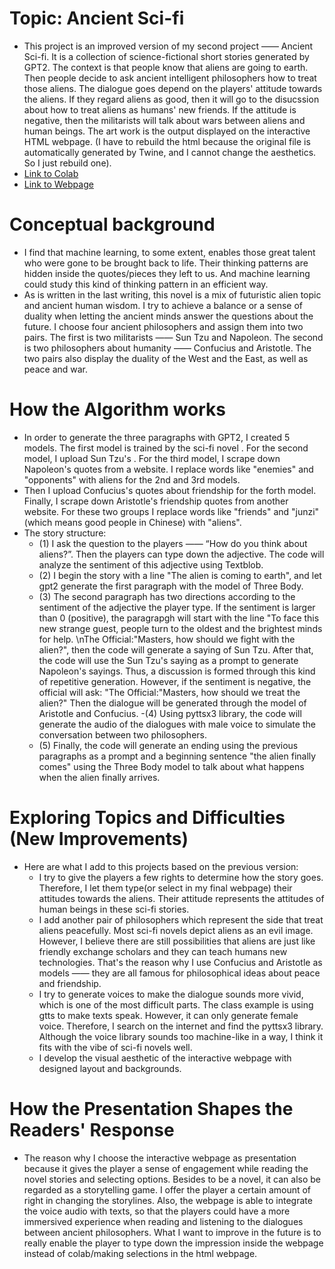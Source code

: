 # Topic: Ancient Sci-fi
- This project is an improved version of my second project —— Ancient Sci-fi. It is a collection of science-fictional short stories generated by GPT2. The context is that people know that aliens are going to earth. Then people decide to ask ancient intelligent philosophers how to treat those aliens. The dialogue goes depend on the players' attitude towards the aliens. If they regard aliens as good, then it will go to the disucssion about how to treat aliens as humans' new friends. If the attitude is negative, then the militarists will talk about wars between aliens and human beings. The art work is the output displayed on the interactive HTML webpage. (I have to rebuild the html because the original file is automatically generated by Twine, and I cannot change the aesthetics. So I just rebuild one). 
- [Link to Colab](https://colab.research.google.com/drive/1FsXGkDRw8_2EqxsnJx6B3Aj1pmj9usYi?usp=sharing)
- [Link to Webpage ](https://jl10902nyuedu.itch.io/final-ancient-sci-fi)
# Conceptual background
- I find that machine learning, to some extent, enables those great talent who were gone to be brought back to life. Their thinking patterns are hidden inside the quotes/pieces they left to us. And machine learning could study this kind of thinking pattern in an efficient way. 
- As is written in the last writing, this novel is a mix of futuristic alien topic and ancient human wisdom. I try to achieve a balance or a sense of duality when letting the ancient minds answer the questions about the future. I choose four ancient philosophers and assign them into two pairs. The first is two militarists —— Sun Tzu and Napoleon. The second is two philosophers about humanity —— Confucius and Aristotle. The two pairs also display the duality of the West and the East, as well as peace and war.  
# How the Algorithm works
- In order to generate the three paragraphs with GPT2, I created 5 models. The first model is trained by the sci-fi novel <The Dark Forest>. For the second model, I upload Sun Tzu's <The Art of War>. For the third model, I scrape down Napoleon's quotes from a website. I replace words like "enemies" and "opponents" with aliens for the 2nd and 3rd models. 
- Then I upload Confucius's quotes about friendship for the forth model. Finally, I scrape down Aristotle's friendship quotes from another website. For these two groups I replace words like "friends" and "junzi" (which means good people in Chinese) with "aliens". 
- The story structure: 
   - (1) I ask the question to the players —— “How do you think about aliens?”. Then the players can type down the adjective. The code will analyze the sentiment of this adjective using Textblob. 
   - (2) I begin the story with a line "The alien is coming to earth", and let gpt2 generate the first paragraph with the model of Three Body. 
    - (3) The second paragraph has two directions according to the sentiment of the adjective the player type. If the sentiment is larger than 0 (positive), the paragrapgh will start with the line "To face this new strange guest, people turn to the oldest and the brightest minds for help. \nThe Official:"Masters, how should we fight with the alien?", then the code will generate a saying of Sun Tzu. After that, the code will use the Sun Tzu's saying as a prompt to generate Napoleon's sayings. Thus, a discussion is formed through this kind of repetitive generation. However, if the sentiment is negative, the official will ask: "The Official:"Masters, how should we treat the alien?" Then the dialogue will be generated through the model of Aristotle and Confucius. 
  -(4) Using pyttsx3 library, the code will generate the audio of the dialogues with male voice to simulate the conversation between two philosophers. 
  - (5) Finally, the code will generate an ending using the previous paragraphs as a prompt and a beginning sentence "the alien finally comes" using the Three Body model to talk about what happens when the alien finally arrives.
# Exploring Topics and Difficulties (New Improvements)
- Here are what I add to this projects based on the previous version:
  - I try to give the players a few rights to determine how the story goes. Therefore, I let them type(or select in my final webpage) their attitudes towards the aliens. Their attitude represents the attitudes of human beings in these sci-fi stories.
  - I add another pair of philosophers which represent the side that treat aliens peacefully. Most sci-fi novels depict aliens as an evil image. However, I believe there are still possibilities that aliens are just like friendly exchange scholars and they can teach humans new technologies. That's the reason why I use Confucius and Aristotle as models —— they are all famous for philosophical ideas about peace and friendship. 
  - I try to generate voices to make the dialogue sounds more vivid, which is one of the most difficult parts. The class example is using gtts to make texts speak. However, it can only generate female voice. Therefore, I search on the internet and find the pyttsx3 library. Although the voice library sounds too machine-like in a way, I think it fits with the vibe of sci-fi novels well.
  - I develop the visual aesthetic of the interactive webpage with designed layout and backgrounds.
# How the Presentation Shapes the Readers' Response
- The reason why I choose the interactive webpage as presentation because it gives the player a sense of engagement while reading the novel stories and selecting options. Besides to be a novel, it can also be regarded as a storytelling game. I offer the player a certain amount of right in changing the storylines. Also, the webpage is able to integrate the voice audio with texts, so that the players could have a more immersived experience when reading and listening to the dialogues between ancient philosophers. What I want to improve in the future is to really enable the player to type down the impression inside the webpage instead of colab/making selections in the html webpage.   
